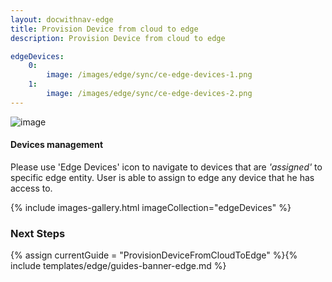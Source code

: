 ```yaml
---
layout: docwithnav-edge
title: Provision Device from cloud to edge
description: Provision Device from cloud to edge

edgeDevices:
    0:
        image: /images/edge/sync/ce-edge-devices-1.png
    1:
        image: /images/edge/sync/ce-edge-devices-2.png
---
```


![image](/images/coming-soon.jpg)

#### Devices management

Please use 'Edge Devices' icon to navigate to devices that are *'assigned'* to specific edge entity.
User is able to assign to edge any device that he has access to.

{% include images-gallery.html imageCollection="edgeDevices" %}

### Next Steps

{% assign currentGuide = "ProvisionDeviceFromCloudToEdge" %}{% include templates/edge/guides-banner-edge.md %}
